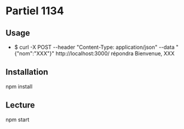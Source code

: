 # Partiel 1134



## Usage
* $ curl -X POST --header "Content-Type: application/json" --data "{"nom":"XXX"}" http://localhost:3000/
répondra Bienvenue, XXX

## Installation
npm install

## Lecture
npm start